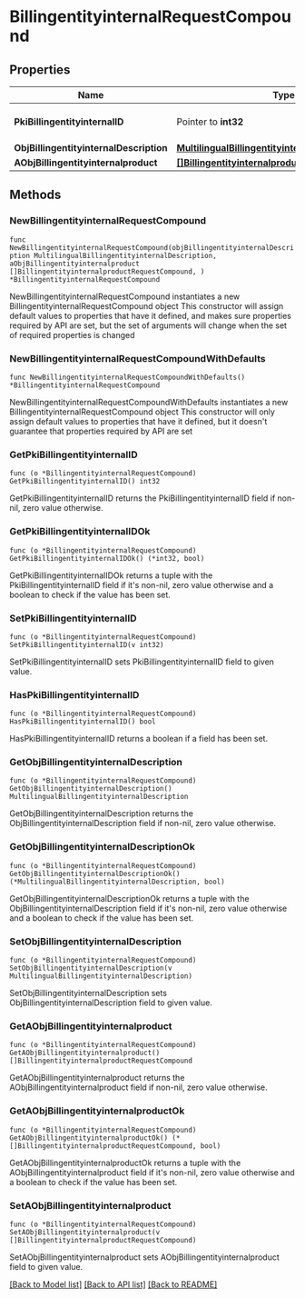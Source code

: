 # BillingentityinternalRequestCompound

## Properties

Name | Type | Description | Notes
------------ | ------------- | ------------- | -------------
**PkiBillingentityinternalID** | Pointer to **int32** | The unique ID of the Billingentityinternal. | [optional] 
**ObjBillingentityinternalDescription** | [**MultilingualBillingentityinternalDescription**](MultilingualBillingentityinternalDescription.md) |  | 
**AObjBillingentityinternalproduct** | [**[]BillingentityinternalproductRequestCompound**](BillingentityinternalproductRequestCompound.md) |  | 

## Methods

### NewBillingentityinternalRequestCompound

`func NewBillingentityinternalRequestCompound(objBillingentityinternalDescription MultilingualBillingentityinternalDescription, aObjBillingentityinternalproduct []BillingentityinternalproductRequestCompound, ) *BillingentityinternalRequestCompound`

NewBillingentityinternalRequestCompound instantiates a new BillingentityinternalRequestCompound object
This constructor will assign default values to properties that have it defined,
and makes sure properties required by API are set, but the set of arguments
will change when the set of required properties is changed

### NewBillingentityinternalRequestCompoundWithDefaults

`func NewBillingentityinternalRequestCompoundWithDefaults() *BillingentityinternalRequestCompound`

NewBillingentityinternalRequestCompoundWithDefaults instantiates a new BillingentityinternalRequestCompound object
This constructor will only assign default values to properties that have it defined,
but it doesn't guarantee that properties required by API are set

### GetPkiBillingentityinternalID

`func (o *BillingentityinternalRequestCompound) GetPkiBillingentityinternalID() int32`

GetPkiBillingentityinternalID returns the PkiBillingentityinternalID field if non-nil, zero value otherwise.

### GetPkiBillingentityinternalIDOk

`func (o *BillingentityinternalRequestCompound) GetPkiBillingentityinternalIDOk() (*int32, bool)`

GetPkiBillingentityinternalIDOk returns a tuple with the PkiBillingentityinternalID field if it's non-nil, zero value otherwise
and a boolean to check if the value has been set.

### SetPkiBillingentityinternalID

`func (o *BillingentityinternalRequestCompound) SetPkiBillingentityinternalID(v int32)`

SetPkiBillingentityinternalID sets PkiBillingentityinternalID field to given value.

### HasPkiBillingentityinternalID

`func (o *BillingentityinternalRequestCompound) HasPkiBillingentityinternalID() bool`

HasPkiBillingentityinternalID returns a boolean if a field has been set.

### GetObjBillingentityinternalDescription

`func (o *BillingentityinternalRequestCompound) GetObjBillingentityinternalDescription() MultilingualBillingentityinternalDescription`

GetObjBillingentityinternalDescription returns the ObjBillingentityinternalDescription field if non-nil, zero value otherwise.

### GetObjBillingentityinternalDescriptionOk

`func (o *BillingentityinternalRequestCompound) GetObjBillingentityinternalDescriptionOk() (*MultilingualBillingentityinternalDescription, bool)`

GetObjBillingentityinternalDescriptionOk returns a tuple with the ObjBillingentityinternalDescription field if it's non-nil, zero value otherwise
and a boolean to check if the value has been set.

### SetObjBillingentityinternalDescription

`func (o *BillingentityinternalRequestCompound) SetObjBillingentityinternalDescription(v MultilingualBillingentityinternalDescription)`

SetObjBillingentityinternalDescription sets ObjBillingentityinternalDescription field to given value.


### GetAObjBillingentityinternalproduct

`func (o *BillingentityinternalRequestCompound) GetAObjBillingentityinternalproduct() []BillingentityinternalproductRequestCompound`

GetAObjBillingentityinternalproduct returns the AObjBillingentityinternalproduct field if non-nil, zero value otherwise.

### GetAObjBillingentityinternalproductOk

`func (o *BillingentityinternalRequestCompound) GetAObjBillingentityinternalproductOk() (*[]BillingentityinternalproductRequestCompound, bool)`

GetAObjBillingentityinternalproductOk returns a tuple with the AObjBillingentityinternalproduct field if it's non-nil, zero value otherwise
and a boolean to check if the value has been set.

### SetAObjBillingentityinternalproduct

`func (o *BillingentityinternalRequestCompound) SetAObjBillingentityinternalproduct(v []BillingentityinternalproductRequestCompound)`

SetAObjBillingentityinternalproduct sets AObjBillingentityinternalproduct field to given value.



[[Back to Model list]](../README.md#documentation-for-models) [[Back to API list]](../README.md#documentation-for-api-endpoints) [[Back to README]](../README.md)


